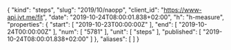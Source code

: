 {
  "kind": "steps",
  "slug": "2019/10/naopp",
  "client_id": "https://www-api.jvt.me/fit",
  "date": "2019-10-24T08:00:01.838+02:00",
  "h": "h-measure",
  "properties": {
    "start": [
      "2019-10-23T00:00:00Z"
    ],
    "end": [
      "2019-10-24T00:00:00Z"
    ],
    "num": [
      "5781"
    ],
    "unit": [
      "steps"
    ],
    "published": [
      "2019-10-24T08:00:01.838+02:00"
    ]
  },
  "aliases": [
  ]
}
